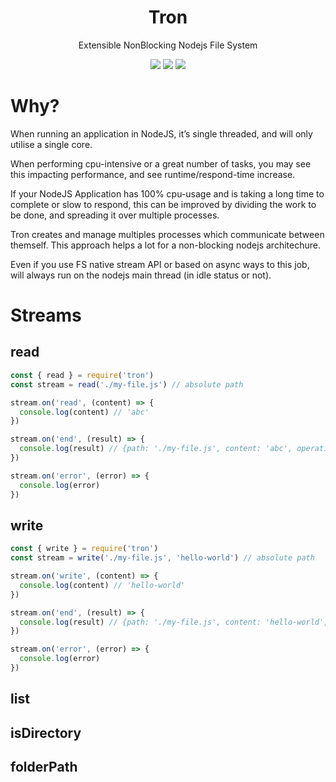 <h1 align="center">Tron</h1>

<p align="center">Extensible NonBlocking Nodejs File System</p>

<p align="center">
  <img src="https://api.travis-ci.org/raphamorim/tron.svg?branch=master"/>
  <img src="https://ci.appveyor.com/api/projects/status/ti7t3o426e1wgu4r?svg=true"/>
  <img src="https://api.travis-ci.org/raphamorim/tron.svg?branch=master"/>
</p>

# Why?

When running an application in NodeJS, it’s single threaded, and will only utilise a single core.

When performing cpu-intensive or a great number of tasks, you may see this impacting performance, and see runtime/respond-time increase.

If your NodeJS Application has 100% cpu-usage and is taking a long time to complete or slow to respond, this can be improved by dividing the work to be done, and spreading it over multiple processes.

Tron creates and manage multiples processes which communicate between themself. This approach helps a lot for a non-blocking nodejs architechure.

Even if you use FS native stream API or based on async ways to this job, will always run on the nodejs main thread (in idle status or not).

# Streams

## read

```js
const { read } = require('tron')
const stream = read('./my-file.js') // absolute path

stream.on('read', (content) => {
  console.log(content) // 'abc'
})

stream.on('end', (result) => {
  console.log(result) // {path: './my-file.js', content: 'abc', operation: 'read'}
})

stream.on('error', (error) => {
  console.log(error)
})
```

## write

```js
const { write } = require('tron')
const stream = write('./my-file.js', 'hello-world') // absolute path

stream.on('write', (content) => {
  console.log(content) // 'hello-world'
})

stream.on('end', (result) => {
  console.log(result) // {path: './my-file.js', content: 'hello-world', operation: 'write'}
})

stream.on('error', (error) => {
  console.log(error)
})
```

## list

## isDirectory

## folderPath